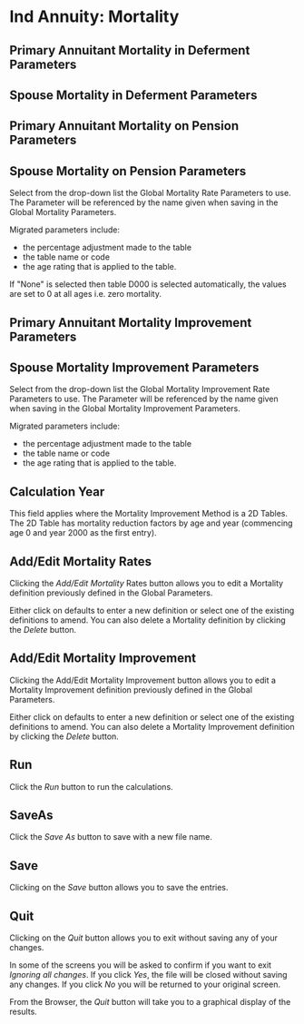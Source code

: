 # Ind Annuity: Mortality



## Primary Annuitant Mortality in Deferment Parameters

## Spouse Mortality in Deferment Parameters

## Primary Annuitant Mortality on Pension Parameters

## Spouse Mortality on Pension Parameters

Select from the drop-down list the Global Mortality Rate Parameters to
use. The Parameter will be referenced by the name given when saving in
the Global Mortality Parameters.

Migrated parameters include:

-   the percentage adjustment made to the table
-   the table name or code
-   the age rating that is applied to the table.

If "None" is selected then table D000 is selected automatically, the
values are set to 0 at all ages i.e. zero mortality.

## Primary Annuitant Mortality Improvement Parameters

## Spouse Mortality Improvement Parameters

Select from the drop-down list the Global Mortality Improvement Rate
Parameters to use. The Parameter will be referenced by the name given
when saving in the Global Mortality Improvement Parameters.

Migrated parameters include:

-   the percentage adjustment made to the table
-   the table name or code
-   the age rating that is applied to the table.

## Calculation Year

This field applies where the Mortality Improvement Method is a 2D
Tables. The 2D Table has mortality reduction factors by age and year
(commencing age 0 and year 2000 as the first entry).

## Add/Edit Mortality Rates

Clicking the _Add/Edit Mortality_ Rates button allows you to edit a
Mortality definition previously defined in the Global Parameters.

Either click on defaults to enter a new definition or select one of the
existing definitions to amend. You can also delete a Mortality
definition by clicking the _Delete_ button.

## Add/Edit Mortality Improvement

Clicking the Add/Edit Mortality Improvement button allows you to edit a
Mortality Improvement definition previously defined in the Global
Parameters.

Either click on defaults to enter a new definition or select one of the
existing definitions to amend. You can also delete a Mortality
Improvement definition by clicking the _Delete_ button.

## Run

Click the _Run_ button to run the calculations.

## SaveAs

Click the _Save As_ button to save with a new file name.

## Save

Clicking on the _Save_ button allows you to save the entries.

## Quit

Clicking on the _Quit_ button allows you to exit without saving any of
your changes.

In some of the screens you will be asked to confirm if you want to exit
_Ignoring all changes_. If you click _Yes_, the file will be closed
without saving any changes. If you click _No_ you will be returned to your
original screen.

From the Browser, the _Quit_ button will take you to a graphical display
of the results.